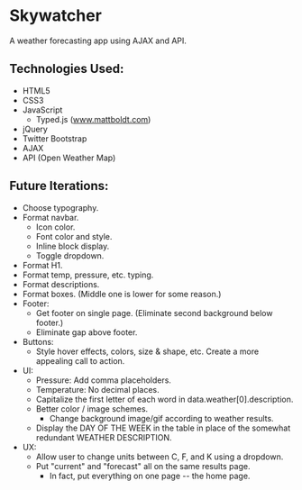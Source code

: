 # Skywatcher
A weather forecasting app using AJAX and API.

## Technologies Used:
- HTML5
- CSS3
- JavaScript
  - Typed.js (www.mattboldt.com)
- jQuery
- Twitter Bootstrap
- AJAX
- API (Open Weather Map)

## Future Iterations:
- Choose typography.
- Format navbar.
  - Icon color.
  - Font color and style.
  - Inline block display.
  - Toggle dropdown.
- Format H1.
- Format temp, pressure, etc. typing.
- Format descriptions.
- Format boxes. (Middle one is lower for some reason.)
- Footer:
  - Get footer on single page. (Eliminate second background below footer.)
  - Eliminate gap above footer.
- Buttons:
  - Style hover effects, colors, size & shape, etc. Create a more appealing call to action.
- UI:
  - Pressure: Add comma placeholders.
  - Temperature: No decimal places.
  - Capitalize the first letter of each word in data.weather[0].description.
  - Better color / image schemes.
    - Change background image/gif according to weather results.
  - Display the DAY OF THE WEEK in the table in place of the somewhat redundant WEATHER DESCRIPTION.
- UX:
  - Allow user to change units between C, F, and K using a dropdown.
  - Put "current" and "forecast" all on the same results page.
    - In fact, put everything on one page -- the home page.